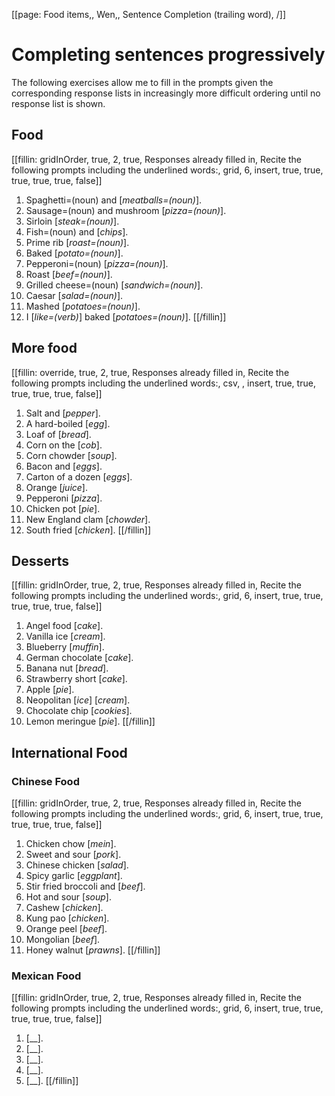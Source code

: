 [[page: Food items,, Wen,, Sentence Completion (trailing word), /]]
# Completing sentences progressively
The following exercises allow me to fill in the prompts given the corresponding response lists in increasingly more difficult ordering until no response list is shown.
## Food
[[fillin: gridInOrder, true, 2, true, Responses already filled in, Recite the following prompts including the underlined words:, grid, 6, insert, true, true, true, true, true, false]]
1. Spaghetti=(noun) and [_meatballs=(noun)_].
1. Sausage=(noun) and mushroom [_pizza=(noun)_].
1. Sirloin [_steak=(noun)_].
1. Fish=(noun) and [_chips_].
1. Prime rib [_roast=(noun)_].
1. Baked [_potato=(noun)_].
1. Pepperoni=(noun) [_pizza=(noun)_].
1. Roast [_beef=(noun)_].
1. Grilled cheese=(noun) [_sandwich=(noun)_].
1. Caesar [_salad=(noun)_].
1. Mashed [_potatoes=(noun)_].
1. I [_like=(verb)_] baked [_potatoes=(noun)_].
[[/fillin]]
## More food
[[fillin: override, true, 2, true, Responses already filled in, Recite the following prompts including the underlined words:, csv, , insert, true, true, true, true, true, false]]
1. Salt and [_pepper_].
1. A hard-boiled [_egg_].
1. Loaf of [_bread_].
1. Corn on the [_cob_].
1. Corn chowder [_soup_].
1. Bacon and [_eggs_].
1. Carton of a dozen [_eggs_].
1. Orange [_juice_].
1. Pepperoni [_pizza_].
1. Chicken pot [_pie_].
1. New England clam [_chowder_].
1. South fried [_chicken_].
[[/fillin]]
## Desserts
[[fillin: gridInOrder, true, 2, true, Responses already filled in, Recite the following prompts including the underlined words:, grid, 6, insert, true, true, true, true, true, false]]
1. Angel food [_cake_].
1. Vanilla ice [_cream_].
1. Blueberry [_muffin_].
1. German chocolate [_cake_].
1. Banana nut [_bread_].
1. Strawberry short [_cake_].
1. Apple [_pie_].
1. Neopolitan [_ice_] [_cream_].
1. Chocolate chip [_cookies_].
1. Lemon meringue [_pie_].
[[/fillin]]

## International Food
### Chinese Food
[[fillin: gridInOrder, true, 2, true, Responses already filled in, Recite the following prompts including the underlined words:, grid, 6, insert, true, true, true, true, true, false]]
1. Chicken chow [_mein_].
1. Sweet and sour [_pork_].
1. Chinese chicken [_salad_].
1. Spicy garlic [_eggplant_].
1. Stir fried broccoli and [_beef_].
1. Hot and sour [_soup_].
1. Cashew [_chicken_].
1. Kung pao [_chicken_].
1. Orange peel [_beef_].
1. Mongolian [_beef_].
1. Honey walnut [_prawns_].
[[/fillin]]
### Mexican Food
[[fillin: gridInOrder, true, 2, true, Responses already filled in, Recite the following prompts including the underlined words:, grid, 6, insert, true, true, true, true, true, false]]
1.  [__].
1.  [__].
1.  [__].
1.  [__].
1.  [__].
[[/fillin]]